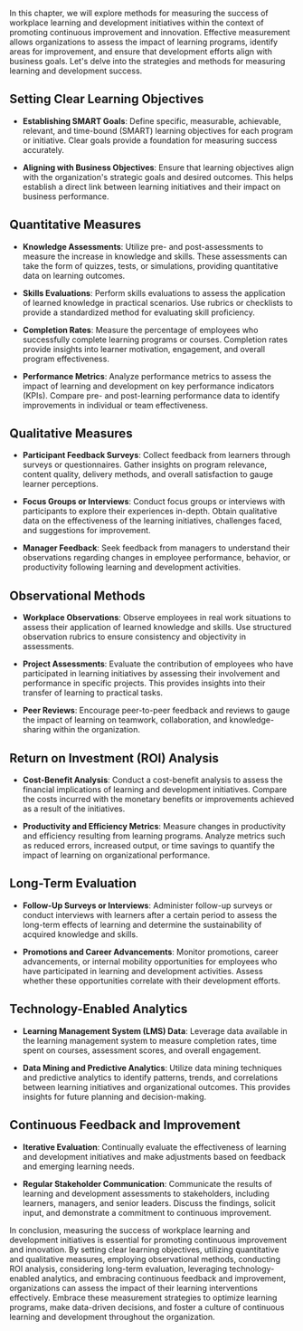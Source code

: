 
In this chapter, we will explore methods for measuring the success of workplace learning and development initiatives within the context of promoting continuous improvement and innovation. Effective measurement allows organizations to assess the impact of learning programs, identify areas for improvement, and ensure that development efforts align with business goals. Let's delve into the strategies and methods for measuring learning and development success.

Setting Clear Learning Objectives
---------------------------------

* **Establishing SMART Goals**: Define specific, measurable, achievable, relevant, and time-bound (SMART) learning objectives for each program or initiative. Clear goals provide a foundation for measuring success accurately.

* **Aligning with Business Objectives**: Ensure that learning objectives align with the organization's strategic goals and desired outcomes. This helps establish a direct link between learning initiatives and their impact on business performance.

Quantitative Measures
---------------------

* **Knowledge Assessments**: Utilize pre- and post-assessments to measure the increase in knowledge and skills. These assessments can take the form of quizzes, tests, or simulations, providing quantitative data on learning outcomes.

* **Skills Evaluations**: Perform skills evaluations to assess the application of learned knowledge in practical scenarios. Use rubrics or checklists to provide a standardized method for evaluating skill proficiency.

* **Completion Rates**: Measure the percentage of employees who successfully complete learning programs or courses. Completion rates provide insights into learner motivation, engagement, and overall program effectiveness.

* **Performance Metrics**: Analyze performance metrics to assess the impact of learning and development on key performance indicators (KPIs). Compare pre- and post-learning performance data to identify improvements in individual or team effectiveness.

Qualitative Measures
--------------------

* **Participant Feedback Surveys**: Collect feedback from learners through surveys or questionnaires. Gather insights on program relevance, content quality, delivery methods, and overall satisfaction to gauge learner perceptions.

* **Focus Groups or Interviews**: Conduct focus groups or interviews with participants to explore their experiences in-depth. Obtain qualitative data on the effectiveness of the learning initiatives, challenges faced, and suggestions for improvement.

* **Manager Feedback**: Seek feedback from managers to understand their observations regarding changes in employee performance, behavior, or productivity following learning and development activities.

Observational Methods
---------------------

* **Workplace Observations**: Observe employees in real work situations to assess their application of learned knowledge and skills. Use structured observation rubrics to ensure consistency and objectivity in assessments.

* **Project Assessments**: Evaluate the contribution of employees who have participated in learning initiatives by assessing their involvement and performance in specific projects. This provides insights into their transfer of learning to practical tasks.

* **Peer Reviews**: Encourage peer-to-peer feedback and reviews to gauge the impact of learning on teamwork, collaboration, and knowledge-sharing within the organization.

Return on Investment (ROI) Analysis
-----------------------------------

* **Cost-Benefit Analysis**: Conduct a cost-benefit analysis to assess the financial implications of learning and development initiatives. Compare the costs incurred with the monetary benefits or improvements achieved as a result of the initiatives.

* **Productivity and Efficiency Metrics**: Measure changes in productivity and efficiency resulting from learning programs. Analyze metrics such as reduced errors, increased output, or time savings to quantify the impact of learning on organizational performance.

Long-Term Evaluation
--------------------

* **Follow-Up Surveys or Interviews**: Administer follow-up surveys or conduct interviews with learners after a certain period to assess the long-term effects of learning and determine the sustainability of acquired knowledge and skills.

* **Promotions and Career Advancements**: Monitor promotions, career advancements, or internal mobility opportunities for employees who have participated in learning and development activities. Assess whether these opportunities correlate with their development efforts.

Technology-Enabled Analytics
----------------------------

* **Learning Management System (LMS) Data**: Leverage data available in the learning management system to measure completion rates, time spent on courses, assessment scores, and overall engagement.

* **Data Mining and Predictive Analytics**: Utilize data mining techniques and predictive analytics to identify patterns, trends, and correlations between learning initiatives and organizational outcomes. This provides insights for future planning and decision-making.

Continuous Feedback and Improvement
-----------------------------------

* **Iterative Evaluation**: Continually evaluate the effectiveness of learning and development initiatives and make adjustments based on feedback and emerging learning needs.

* **Regular Stakeholder Communication**: Communicate the results of learning and development assessments to stakeholders, including learners, managers, and senior leaders. Discuss the findings, solicit input, and demonstrate a commitment to continuous improvement.

In conclusion, measuring the success of workplace learning and development initiatives is essential for promoting continuous improvement and innovation. By setting clear learning objectives, utilizing quantitative and qualitative measures, employing observational methods, conducting ROI analysis, considering long-term evaluation, leveraging technology-enabled analytics, and embracing continuous feedback and improvement, organizations can assess the impact of their learning interventions effectively. Embrace these measurement strategies to optimize learning programs, make data-driven decisions, and foster a culture of continuous learning and development throughout the organization.
